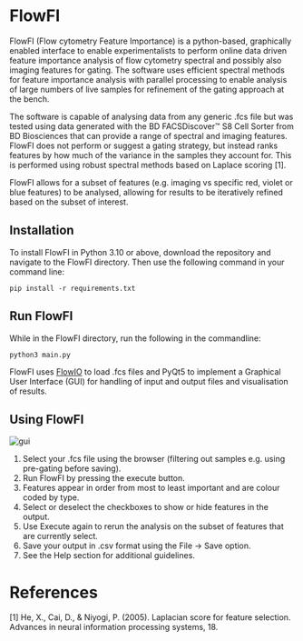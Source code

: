 # FlowFI

FlowFI (Flow cytometry Feature Importance) is a python-based, graphically enabled interface to enable experimentalists to perform online data driven feature importance analysis of flow cytometry spectral and possibly also imaging features for gating. The software uses efficient spectral methods for feature importance analysis with parallel processing to enable analysis of large numbers of live samples for refinement of the gating approach at the bench. 

The software is capable of analysing data from any generic .fcs file but was tested using data generated with the BD FACSDiscover™ S8 Cell Sorter from BD Biosciences that can provide a range of spectral and imaging features. FlowFI does not perform or suggest a gating strategy, but instead ranks features by how much of the variance in the samples they account for. This is performed using robust spectral methods based on Laplace scoring [1].

FlowFI allows for a subset of features (e.g. imaging vs specific red, violet or blue features) to be analysed, allowing for results to be iteratively refined based on the subset of interest.

## Installation
To install FlowFI in Python 3.10 or above, download the repository and navigate to the FlowFI directory. Then use the following command in your command line:

```
pip install -r requirements.txt
```

## Run FlowFI
While in the FlowFI directory, run the following in the commandline:
```
python3 main.py
```

FlowFI uses [FlowIO](https://github.com/whitews/FlowIO) to load .fcs files and PyQt5 to implement a Graphical User Interface (GUI) for handling of input and output files and visualisation of results.

## Using FlowFI

![gui](https://github.com/jameswilsenach/FlowFI/blob/main/gui.png?raw=true)

1. Select your .fcs file using the browser (filtering out samples e.g. using pre-gating before saving).
2. Run FlowFI by pressing the execute button.
3. Features appear in order from most to least important and are colour coded by type.
4. Select or deselect the checkboxes to show or hide features in the output.
5. Use Execute again to rerun the analysis on the subset of features that are currently select.
6. Save your output in .csv format using the File -> Save option.
7. See the Help section for additional guidelines.



# References
[1] He, X., Cai, D., & Niyogi, P. (2005). Laplacian score for feature selection. Advances in neural information processing systems, 18.
